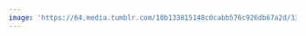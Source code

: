 ```yaml
---
image: 'https://64.media.tumblr.com/10b133815148c0cabb576c926db67a2d/33a89bd3cc37870b-cf/s1280x1920/c06a4f10c6254b5f10bf5979185ad03a53fc474b.jpg'
---
```

